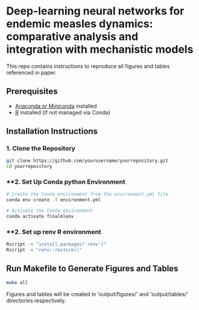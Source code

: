 # Deep-learning neural networks for endemic measles dynamics: comparative analysis and integration with mechanistic models

This repo contains instructions to reproduce all figures and tables referenced in paper. 

## Prerequisites

- [Anaconda or Miniconda](https://docs.conda.io/en/latest/miniconda.html) installed
- [R](https://www.r-project.org/) installed (if not managed via Conda)

## Installation Instructions

### **1. Clone the Repository**

```bash
git clone https://github.com/yourusername/yourrepository.git
cd yourrepository
```
### **2. Set Up Conda python Environment

```bash
# Create the Conda environment from the environment.yml file
conda env create -f environment.yml

# Activate the Conda environment
conda activate finalmlenv
```
### **2. Set up renv R environment

```bash
Rscript -e "install.packages('renv')"
Rscript -e "renv::restore()"
```


## Run Makefile to Generate Figures and Tables

```bash
make all
```

Figures and tables will be created in 'output/figures/' and 'output/tables/' directories respectively. 


